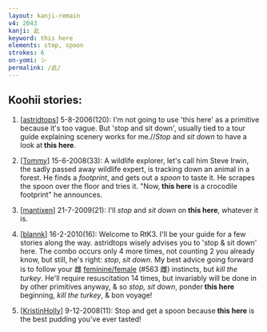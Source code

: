 ```yaml
---
layout: kanji-remain
v4: 2043
kanji: 此
keyword: this here
elements: stop, spoon
strokes: 6
on-yomi: シ
permalink: /此/
---
```


## Koohii stories: 

1) [<a href="http://kanji.koohii.com/profile/astridtops">astridtops</a>] 5-8-2006(120): I&#039;m not going to use &#039;this here&#039; as a primitive because it&#039;s too vague. But &#039;stop and sit down&#039;, usually tied to a tour guide explaining scenery works for me.//<em>Stop</em> and <em>sit down</em> to have a look at<strong> this here</strong>.

2) [<a href="http://kanji.koohii.com/profile/Tommy">Tommy</a>] 15-6-2008(33): A wildlife explorer, let&#039;s call him Steve Irwin, the sadly passed away wildlife expert, is tracking down an animal in a forest. He finds a <em>footprint</em>, and gets out a <em>spoon</em> to taste it. He scrapes the spoon over the floor and tries it. &quot;Now,<strong> this here</strong> is a crocodile footprint&quot; he announces.

3) [<a href="http://kanji.koohii.com/profile/mantixen">mantixen</a>] 21-7-2009(21): I&#039;ll <em>stop</em> and <em>sit down</em> on<strong> this here</strong>, whatever it is.

4) [<a href="http://kanji.koohii.com/profile/blannk">blannk</a>] 16-2-2010(16): Welcome to RtK3. I&#039;ll be your guide for a few stories along the way. astridtops wisely advises you to &#039;stop &amp; sit down&#039; here. The combo occurs only 4 more times, not counting 2 you already know, but still, he&#039;s right: <em>stop</em>, <em>sit down</em>. My best advice going forward is to follow your 雌 <a href="http://kanji.koohii.com/study/kanji/563">feminine/female</a> (#563 雌) instincts, but <em>kill the turkey</em>. He&#039;ll require resuscitation 14 times, but invariably will be done in by other primitives anyway, &amp; so <em>stop, sit down</em>, ponder<strong> this here</strong> beginning, <em>kill the turkey</em>, &amp; bon voyage!

5) [<a href="http://kanji.koohii.com/profile/KristinHolly">KristinHolly</a>] 9-12-2008(11): Stop and get a spoon because<strong> this here</strong> is the best pudding you&#039;ve ever tasted!

